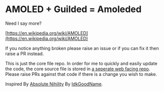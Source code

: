 # AMOLED + Guilded = Amoleded

Need I say more?

[https://en.wikipedia.org/wiki/AMOLED](https://en.wikipedia.org/wiki/AMOLED)



If you notice anything broken please raise an issue or if you can fix it then raise a PR instead.

This is just the core file repo. In order for me to quickly and easily update the code, the core source file is stored in [a seperate web facing repo](https://github.com/Tensounder54/Tensounder54.github.io/tree/master/reguilded/themes/amoleded). Please raise PRs against that code if there is a change you wish to make.

Inspired By [Absolute Nihility](https://github.com/IdkGoodName/WithinTheCosmos/tree/main/import/reguilded/Absolute%20Nihility) By [IdkGoodName](https://github.com/IdkGoodName).
